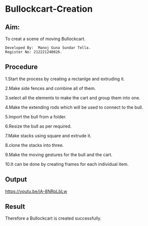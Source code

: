 # Bullockcart-Creation
## Aim:

To creat a scene of moving Bullockcart.
```
Developed By:  Manoj Guna Sundar Tella.
Register No: 212221240026.
```
## Procedure

1.Start the process by creating a rectanlge and extruding it.

2.Make side fences and combine all of them.

3.select all the elements to make the cart and group them into one.

4.Make the extending rods which will be used to connect to the bull.

5.Import the bull from a folder.

6.Resize the bull as per required.

7.Make stacks using square and extrude it.

8.clone the stacks into three.

9.Make the moving gestures for the bull and the cart.

10.It can be done by creating frames for each individual item.

## Output

https://youtu.be/jA-8NRpLbLw

## Result
Therefore a Bullockcart is created successfully.
